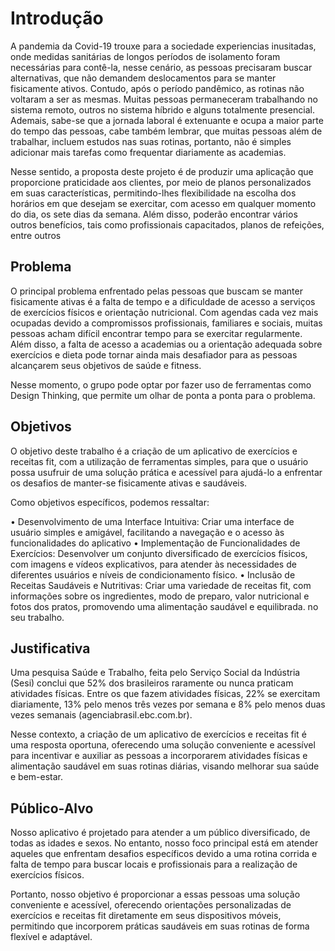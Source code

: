 # Introdução

A pandemia da Covid-19 trouxe para a sociedade experiencias inusitadas, onde medidas sanitárias de longos períodos de isolamento foram necessárias para contê-la, nesse cenário, as pessoas precisaram buscar alternativas, que não demandem deslocamentos para se manter fisicamente ativos. Contudo, após o período pandêmico, as rotinas não voltaram a ser as mesmas. Muitas pessoas permaneceram trabalhando no sistema remoto, outros no sistema híbrido e alguns totalmente presencial. Ademais, sabe-se que a jornada laboral é extenuante e ocupa a maior parte do tempo das pessoas, cabe também lembrar, que muitas pessoas além de trabalhar, incluem estudos nas suas rotinas, portanto, não é simples adicionar mais tarefas como frequentar diariamente as academias.

Nesse sentido, a proposta deste projeto é de produzir uma aplicação que proporcione praticidade aos clientes, por meio de planos personalizados em suas características, permitindo-lhes flexibilidade na escolha dos horários em que desejam se exercitar, com acesso em qualquer momento do dia, os sete dias da semana. Além disso, poderão encontrar vários outros benefícios, tais como profissionais capacitados, planos de refeições, entre outros


## Problema

O principal problema enfrentado pelas pessoas que buscam se manter fisicamente ativas é a falta de tempo e a dificuldade de acesso a serviços de exercícios físicos e orientação nutricional. Com agendas cada vez mais ocupadas devido a compromissos profissionais, familiares e sociais, muitas pessoas acham difícil encontrar tempo para se exercitar regularmente. Além disso, a falta de acesso a academias ou a orientação adequada sobre exercícios e dieta pode tornar ainda mais desafiador para as pessoas alcançarem seus objetivos de saúde e fitness.

Nesse momento, o grupo pode optar por fazer uso  de ferramentas como Design Thinking, que permite um olhar de ponta a ponta para o problema.

## Objetivos

O objetivo deste trabalho é a criação de um aplicativo de exercícios e receitas fit, com a utilização de ferramentas simples, para que o usuário possa usufruir de uma solução prática e acessível para ajudá-lo a enfrentar os desafios de manter-se fisicamente ativas e saudáveis.

Como objetivos específicos, podemos ressaltar:

•	Desenvolvimento de uma Interface Intuitiva: Criar uma interface de usuário simples e amigável, facilitando a navegação e o acesso às funcionalidades do aplicativo
•	Implementação de Funcionalidades de Exercícios: Desenvolver um conjunto diversificado de exercícios físicos, com imagens e vídeos explicativos, para atender às necessidades de diferentes usuários e níveis de condicionamento físico.
•	Inclusão de Receitas Saudáveis e Nutritivas: Criar uma variedade de receitas fit, com informações sobre os ingredientes, modo de preparo, valor nutricional e fotos dos pratos, promovendo uma alimentação saudável e equilibrada.
 no seu trabalho.
 

## Justificativa

Uma pesquisa Saúde e Trabalho, feita pelo Serviço Social da Indústria (Sesi) conclui que 52% dos brasileiros raramente ou nunca praticam atividades físicas. Entre os que fazem atividades físicas, 22% se exercitam diariamente, 13% pelo menos três vezes por semana e 8% pelo menos duas vezes semanais (agenciabrasil.ebc.com.br).  

Nesse contexto, a criação de um aplicativo de exercícios e receitas fit é uma resposta oportuna, oferecendo uma solução conveniente e acessível para incentivar e auxiliar as pessoas a incorporarem atividades físicas e alimentação saudável em suas rotinas diárias, visando melhorar sua saúde e bem-estar.


## Público-Alvo

Nosso aplicativo é projetado para atender a um público diversificado, de todas as idades e sexos. No entanto, nosso foco principal está em atender aqueles que enfrentam desafios específicos devido a uma rotina corrida e falta de tempo para buscar locais e profissionais para a realização de exercícios físicos.

Portanto, nosso objetivo é proporcionar a essas pessoas uma solução conveniente e acessível, oferecendo orientações personalizadas de exercícios e receitas fit diretamente em seus dispositivos móveis, permitindo que incorporem práticas saudáveis em suas rotinas de forma flexível e adaptável.

